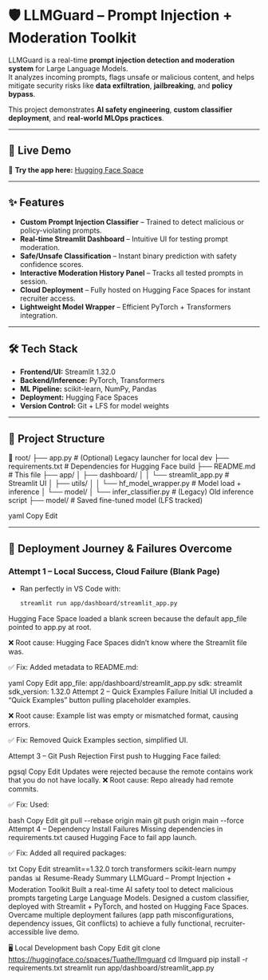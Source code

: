 # 🛡️ LLMGuard – Prompt Injection + Moderation Toolkit

LLMGuard is a real-time **prompt injection detection and moderation system** for Large Language Models.  
It analyzes incoming prompts, flags unsafe or malicious content, and helps mitigate security risks like **data exfiltration**, **jailbreaking**, and **policy bypass**.  

This project demonstrates **AI safety engineering**, **custom classifier deployment**, and **real-world MLOps practices**.

---

## 🚀 Live Demo
🔗 **Try the app here:** [Hugging Face Space](https://huggingface.co/spaces/Tuathe/llmguard)

---

## ✨ Features
- **Custom Prompt Injection Classifier** – Trained to detect malicious or policy-violating prompts.
- **Real-time Streamlit Dashboard** – Intuitive UI for testing prompt moderation.
- **Safe/Unsafe Classification** – Instant binary prediction with safety confidence scores.
- **Interactive Moderation History Panel** – Tracks all tested prompts in session.
- **Cloud Deployment** – Fully hosted on Hugging Face Spaces for instant recruiter access.
- **Lightweight Model Wrapper** – Efficient PyTorch + Transformers integration.

---

## 🛠️ Tech Stack
- **Frontend/UI:** Streamlit 1.32.0
- **Backend/Inference:** PyTorch, Transformers
- **ML Pipeline:** scikit-learn, NumPy, Pandas
- **Deployment:** Hugging Face Spaces
- **Version Control:** Git + LFS for model weights

---

## 📂 Project Structure
📁 root/
├── app.py # (Optional) Legacy launcher for local dev
├── requirements.txt # Dependencies for Hugging Face build
├── README.md # This file
├── app/
│ ├── dashboard/
│ │ └── streamlit_app.py # Streamlit UI
│ ├── utils/
│ │ └── hf_model_wrapper.py # Model load + inference
│ └── model/
│ └── infer_classifier.py # (Legacy) Old inference script
├── model/ # Saved fine-tuned model (LFS tracked)

yaml
Copy
Edit

---

## 📜 Deployment Journey & Failures Overcome

### **Attempt 1 – Local Success, Cloud Failure (Blank Page)**
- Ran perfectly in VS Code with:
  ```bash
  streamlit run app/dashboard/streamlit_app.py
Hugging Face Space loaded a blank screen because the default app_file pointed to app.py at root.

❌ Root cause: Hugging Face Spaces didn’t know where the Streamlit file was.

✅ Fix: Added metadata to README.md:

yaml
Copy
Edit
app_file: app/dashboard/streamlit_app.py
sdk: streamlit
sdk_version: 1.32.0
Attempt 2 – Quick Examples Failure
Initial UI included a “Quick Examples” button pulling placeholder examples.

❌ Root cause: Example list was empty or mismatched format, causing errors.

✅ Fix: Removed Quick Examples section, simplified UI.

Attempt 3 – Git Push Rejection
First push to Hugging Face failed:

pgsql
Copy
Edit
Updates were rejected because the remote contains work that you do not have locally.
❌ Root cause: Repo already had remote commits.

✅ Fix: Used:

bash
Copy
Edit
git pull --rebase origin main
git push origin main --force
Attempt 4 – Dependency Install Failures
Missing dependencies in requirements.txt caused Hugging Face to fail app launch.

✅ Fix: Added all required packages:

txt
Copy
Edit
streamlit==1.32.0
torch
transformers
scikit-learn
numpy
pandas
📊 Resume-Ready Summary
LLMGuard – Prompt Injection + Moderation Toolkit
Built a real-time AI safety tool to detect malicious prompts targeting Large Language Models.
Designed a custom classifier, deployed with Streamlit + PyTorch, and hosted on Hugging Face Spaces.
Overcame multiple deployment failures (app path misconfigurations, dependency issues, Git conflicts) to achieve a fully functional, recruiter-accessible live demo.

🖥️ Local Development
bash
Copy
Edit
git clone https://huggingface.co/spaces/Tuathe/llmguard
cd llmguard
pip install -r requirements.txt
streamlit run app/dashboard/streamlit_app.py
